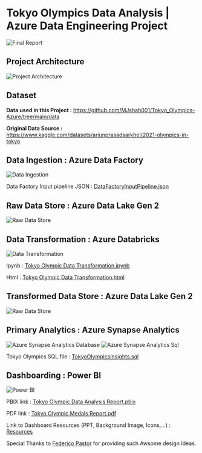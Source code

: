 # Tokyo Olympics Data Analysis | Azure Data Engineering Project
![Final Report](https://github.com/MJshah001/Tokyo_Olympics-Azure/blob/main/Resources/Dashboarding%20BI/Tokyo%20Olympic%20Medals%20Report.png)

## Project Architecture
![Project Architecture](https://github.com/MJshah001/Tokyo_Olympics-Azure/blob/main/Resources/Project%20Architecture%20Tokyo%20Olympic%20Data%20Analytics.jpg)

## Dataset

**Data used in this Project :** https://github.com/MJshah001/Tokyo_Olympics-Azure/tree/main/data

**Original Data Source :** https://www.kaggle.com/datasets/arjunprasadsarkhel/2021-olympics-in-tokyo


## Data Ingestion : Azure Data Factory
![Data Ingestion](https://github.com/MJshah001/Tokyo_Olympics-Azure/blob/main/Resources/Data%20Ingestion/Data%20Factory%20Pipeline.png)

Data Factory Input pipeline JSON : [DataFactoryInputPipeline.json](https://github.com/MJshah001/Tokyo_Olympics-Azure/blob/main/Resources/Data%20Ingestion/dataFactoryinputpipeline.json)

## Raw Data Store : Azure Data Lake Gen 2
![Raw Data Store](https://github.com/MJshah001/Tokyo_Olympics-Azure/blob/main/Resources/Data%20Store/DataLake%20Raw%20Data%20SS.png)


## Data Transformation : Azure Databricks 
![Data Transformation](https://github.com/MJshah001/Tokyo_Olympics-Azure/blob/main/Resources/Data%20Transformation/Data%20Bricks%20Notebook%20SS1.png)

Ipynb : [Tokyo Olympic Data Transformation.ipynb](https://github.com/MJshah001/Tokyo_Olympics-Azure/blob/main/Resources/Data%20Transformation/Tokyo%20Olympic%20Data%20Transformation.ipynb)

Html : [Tokyo Olympic Data Transformation.html](https://github.com/MJshah001/Tokyo_Olympics-Azure/blob/main/Resources/Data%20Transformation/Tokyo%20Olympic%20Data%20Transformation.html)


## Transformed Data Store : Azure Data Lake Gen 2
![Raw Data Store](https://github.com/MJshah001/Tokyo_Olympics-Azure/blob/main/Resources/Data%20Store/DataLake%20Transformed%20Data%20SS.png)

## Primary Analytics : Azure Synapse Analytics
![Azure Synapse Analytics Database ](https://github.com/MJshah001/Tokyo_Olympics-Azure/blob/main/Resources/Synapse%20Analytics/Azure%20Synapse%20Analytics%20Database%20Model%20SS.png)
![Azure Synapse Analytics Sql ](https://github.com/MJshah001/Tokyo_Olympics-Azure/blob/main/Resources/Synapse%20Analytics/Azure%20Synapse%20Analytics%20SQL%20Queries%20SS.png)

Tokyo Olympics SQL file : [TokyoOlympicsInsights.sql](https://github.com/MJshah001/Tokyo_Olympics-Azure/blob/main/Resources/Synapse%20Analytics/TokyoOlympicsInsights.sql)

## Dashboarding : Power BI
![Power BI](https://github.com/MJshah001/Tokyo_Olympics-Azure/blob/main/Resources/Dashboarding%20BI/Power%20Bi%20Desktop%20Report%20View%20SS.png)

PBIX link : [Tokyo Olympic Data Analysis Report.pbix](https://github.com/MJshah001/Tokyo_Olympics-Azure/blob/main/Resources/Dashboarding%20BI/Tokyo%20Olympic%20Data%20Analysis%20Report.pbix)

PDF link : [Tokyo Olympic Medals Report.pdf](https://github.com/MJshah001/Tokyo_Olympics-Azure/blob/main/Resources/Dashboarding%20BI/Tokyo%20Olympic%20Medals%20Report.pdf)

Link to Dashboard Resources (PPT, Background Image, Icons,...) : [Resources](https://github.com/MJshah001/Tokyo_Olympics-Azure/tree/main/Resources/Dashboarding%20BI/Power%20BI%20Resources)

Special Thanks to [Federico Pastor](https://www.linkedin.com/in/federico-pastor/?originalSubdomain=uk) for providing such Awsome design Ideas.






